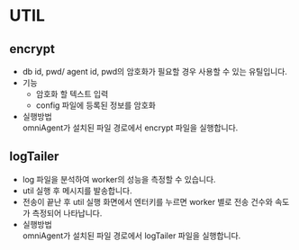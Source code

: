 # UTIL

## encrypt

* db id, pwd/ agent id, pwd의 암호화가 필요할 경우 사용할 수 있는 유틸입니다.
* 기능
  * 암호화 할 텍스트 입력
  * config 파일에 등록된 정보를 암호화
* 실행방법\
  omniAgent가 설치된 파일 경로에서 encrypt 파일을 실행합니다.

## logTailer

* log 파일을 분석하여 worker의 성능을 측정할 수 있습니다.
* util 실행 후 메시지를 발송합니다.
* 전송이 끝난 후 util 실행 화면에서 엔터키를 누르면 worker 별로 전송 건수와 속도가 측정되어 나타납니다.
* 실행방법\
  omniAgent가 설치된 파일 경로에서 logTailer 파일을 실행합니다.
